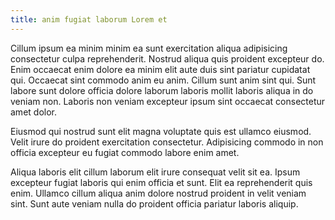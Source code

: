```yaml
---
title: anim fugiat laborum Lorem et
---
```


Cillum ipsum ea minim minim ea sunt exercitation aliqua adipisicing consectetur culpa reprehenderit. Nostrud aliqua quis proident excepteur do. Enim occaecat enim dolore ea minim elit aute duis sint pariatur cupidatat qui. Occaecat sint commodo anim eu anim. Cillum sunt anim sint qui. Sunt labore sunt dolore officia dolore laborum laboris mollit laboris aliqua in do veniam non. Laboris non veniam excepteur ipsum sint occaecat consectetur amet dolor.

Eiusmod qui nostrud sunt elit magna voluptate quis est ullamco eiusmod. Velit irure do proident exercitation consectetur. Adipisicing commodo in non officia excepteur eu fugiat commodo labore enim amet.

Aliqua laboris elit cillum laborum elit irure consequat velit sit ea. Ipsum excepteur fugiat laboris qui enim officia et sunt. Elit ea reprehenderit quis enim. Ullamco cillum aliqua anim dolore nostrud proident in velit veniam sint. Sunt aute veniam nulla do proident officia pariatur laboris aliquip.